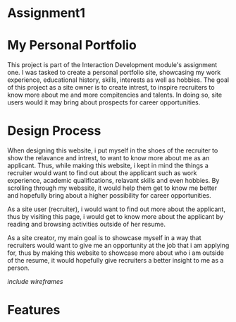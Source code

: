# Assignment1

# My Personal Portfolio
This project is part of the Interaction Development module's assignment one. I was tasked to create a personal portfolio site, showcasing my work experience, educational history, skills, interests as well as hobbies. 
The goal of this project as a site owner is to create intrest, to inspire recruiters to know more about me and more compitencies and talents. In doing so, site users would it may bring about prospects for career opportunities. 


# Design Process
When designing this website, i put myself in the shoes of the recruiter to show the relavance and intrest, to want to know more about me as an applicant. Thus, while making this website, i kept in mind the things a recruiter would want to find out about the applicant such as work experience, academic qualifications, relavant skills and even hobbies. By scrolling through my webssite, it would help them get to know me better and hopefully bring about a higher possibility for career opportunities. 

As a site user (recruiter), i would want to find out more about the applicant, thus by visiting this page, i would get to know more about the applicant by reading and browsing activities outside of her resume. 

As a site creator, my main goal is to showcase myself in a way that recruiters would want to give me an opportunity at the job that i am applying for, thus by making this website to showcase more about who i am outside of the resume, it would hopefully give recruiters a better insight to me as a person. 

*include wireframes* 
# Features


